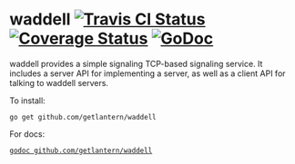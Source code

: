 waddell [![Travis CI Status](https://travis-ci.org/getlantern/waddell.svg?branch=master)](https://travis-ci.org/getlantern/waddell)&nbsp;[![Coverage Status](https://coveralls.io/repos/getlantern/waddell/badge.png)](https://coveralls.io/r/getlantern/waddell)&nbsp;[![GoDoc](https://godoc.org/github.com/getlantern/waddell?status.png)](http://godoc.org/github.com/getlantern/waddell)
==========
waddell provides a simple signaling TCP-based signaling service.  It includes
a server API for implementing a server, as well as a client API for talking to
waddell servers.

To install:

`go get github.com/getlantern/waddell`

For docs:

[`godoc github.com/getlantern/waddell`](https://godoc.org/github.com/getlantern/waddell)